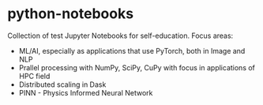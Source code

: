 # python-notebooks
Collection of test Jupyter Notebooks for self-education. Focus areas:
- ML/AI, especially as applications that use PyTorch, both in Image and NLP
- Prallel processing with NumPy, SciPy, CuPy with focus in applications of HPC field
- Distributed scaling in Dask
- PINN - Physics Informed Neural Network
